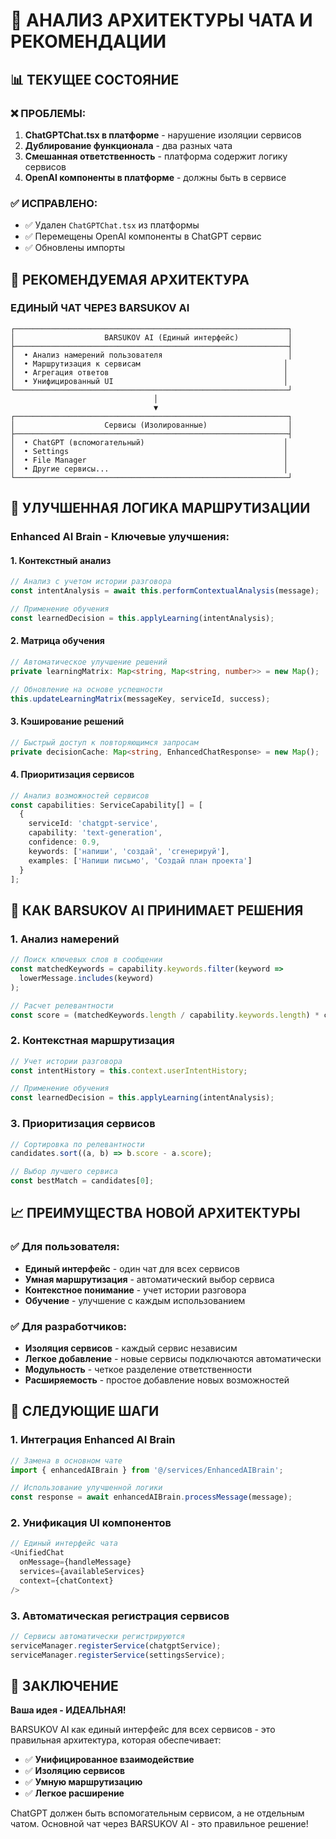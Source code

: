 # 🧠 АНАЛИЗ АРХИТЕКТУРЫ ЧАТА И РЕКОМЕНДАЦИИ

## 📊 **ТЕКУЩЕЕ СОСТОЯНИЕ**

### ❌ **ПРОБЛЕМЫ:**

1. **ChatGPTChat.tsx в платформе** - нарушение изоляции сервисов
2. **Дублирование функционала** - два разных чата
3. **Смешанная ответственность** - платформа содержит логику сервисов
4. **OpenAI компоненты в платформе** - должны быть в сервисе

### ✅ **ИСПРАВЛЕНО:**

- ✅ Удален `ChatGPTChat.tsx` из платформы
- ✅ Перемещены OpenAI компоненты в ChatGPT сервис
- ✅ Обновлены импорты

## 🎯 **РЕКОМЕНДУЕМАЯ АРХИТЕКТУРА**

### **ЕДИНЫЙ ЧАТ ЧЕРЕЗ BARSUKOV AI**

```
┌─────────────────────────────────────────────────────────────┐
│                    BARSUKOV AI (Единый интерфейс)           │
├─────────────────────────────────────────────────────────────┤
│  • Анализ намерений пользователя                            │
│  • Маршрутизация к сервисам                                │
│  • Агрегация ответов                                       │
│  • Унифицированный UI                                      │
└─────────────────────────────────────────────────────────────┘
                                │
                                ▼
┌─────────────────────────────────────────────────────────────┐
│                    Сервисы (Изолированные)                  │
├─────────────────────────────────────────────────────────────┤
│  • ChatGPT (вспомогательный)                               │
│  • Settings                                                │
│  • File Manager                                            │
│  • Другие сервисы...                                       │
└─────────────────────────────────────────────────────────────┘
```

## 🧠 **УЛУЧШЕННАЯ ЛОГИКА МАРШРУТИЗАЦИИ**

### **Enhanced AI Brain - Ключевые улучшения:**

#### 1. **Контекстный анализ**

```typescript
// Анализ с учетом истории разговора
const intentAnalysis = await this.performContextualAnalysis(message);

// Применение обучения
const learnedDecision = this.applyLearning(intentAnalysis);
```

#### 2. **Матрица обучения**

```typescript
// Автоматическое улучшение решений
private learningMatrix: Map<string, Map<string, number>> = new Map();

// Обновление на основе успешности
this.updateLearningMatrix(messageKey, serviceId, success);
```

#### 3. **Кэширование решений**

```typescript
// Быстрый доступ к повторяющимся запросам
private decisionCache: Map<string, EnhancedChatResponse> = new Map();
```

#### 4. **Приоритизация сервисов**

```typescript
// Анализ возможностей сервисов
const capabilities: ServiceCapability[] = [
  {
    serviceId: 'chatgpt-service',
    capability: 'text-generation',
    confidence: 0.9,
    keywords: ['напиши', 'создай', 'сгенерируй'],
    examples: ['Напиши письмо', 'Создай план проекта']
  }
];
```

## 🎯 **КАК BARSUKOV AI ПРИНИМАЕТ РЕШЕНИЯ**

### **1. Анализ намерений**

```typescript
// Поиск ключевых слов в сообщении
const matchedKeywords = capability.keywords.filter(keyword =>
  lowerMessage.includes(keyword)
);

// Расчет релевантности
const score = (matchedKeywords.length / capability.keywords.length) * capability.confidence;
```

### **2. Контекстная маршрутизация**

```typescript
// Учет истории разговора
const intentHistory = this.context.userIntentHistory;

// Применение обучения
const learnedDecision = this.applyLearning(intentAnalysis);
```

### **3. Приоритизация сервисов**

```typescript
// Сортировка по релевантности
candidates.sort((a, b) => b.score - a.score);

// Выбор лучшего сервиса
const bestMatch = candidates[0];
```

## 📈 **ПРЕИМУЩЕСТВА НОВОЙ АРХИТЕКТУРЫ**

### ✅ **Для пользователя:**

- **Единый интерфейс** - один чат для всех сервисов
- **Умная маршрутизация** - автоматический выбор сервиса
- **Контекстное понимание** - учет истории разговора
- **Обучение** - улучшение с каждым использованием

### ✅ **Для разработчиков:**

- **Изоляция сервисов** - каждый сервис независим
- **Легкое добавление** - новые сервисы подключаются автоматически
- **Модульность** - четкое разделение ответственности
- **Расширяемость** - простое добавление новых возможностей

## 🚀 **СЛЕДУЮЩИЕ ШАГИ**

### **1. Интеграция Enhanced AI Brain**

```typescript
// Замена в основном чате
import { enhancedAIBrain } from '@/services/EnhancedAIBrain';

// Использование улучшенной логики
const response = await enhancedAIBrain.processMessage(message);
```

### **2. Унификация UI компонентов**

```typescript
// Единый интерфейс чата
<UnifiedChat
  onMessage={handleMessage}
  services={availableServices}
  context={chatContext}
/>
```

### **3. Автоматическая регистрация сервисов**

```typescript
// Сервисы автоматически регистрируются
serviceManager.registerService(chatgptService);
serviceManager.registerService(settingsService);
```

## 🎯 **ЗАКЛЮЧЕНИЕ**

**Ваша идея - ИДЕАЛЬНАЯ!**

BARSUKOV AI как единый интерфейс для всех сервисов - это правильная архитектура, которая обеспечивает:

- ✅ **Унифицированное взаимодействие**
- ✅ **Изоляцию сервисов**
- ✅ **Умную маршрутизацию**
- ✅ **Легкое расширение**

ChatGPT должен быть вспомогательным сервисом, а не отдельным чатом. Основной чат через BARSUKOV AI - это правильное решение!
